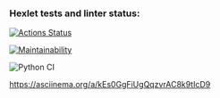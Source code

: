 ### Hexlet tests and linter status:
[![Actions Status](https://github.com/artemmrgz/python-project-lvl1/workflows/hexlet-check/badge.svg)](https://github.com/artemmrgz/python-project-lvl1/actions)

[![Maintainability](https://api.codeclimate.com/v1/badges/eacb0678b8794e858bbd/maintainability)](https://codeclimate.com/github/artemmrgz/python-project-lvl1/maintainability)

![Python CI](https://github.com/artemmrgz/python-project-lvl1/actions/workflows/pyci.yml/badge.svg)

https://asciinema.org/a/kEs0GgFiUgQqzvrAC8k9tIcD9

